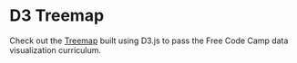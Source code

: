 # D3 Treemap

Check out the [Treemap](https://ll-nick.github.io/d3-treemap/) built using D3.js to pass the Free Code Camp data visualization curriculum.